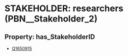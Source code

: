 # STAKEHOLDER: __researchers__ (PBN__Stakeholder_2)

## Property: has_StakeholderID

* [Q1650915](Q1650915)

